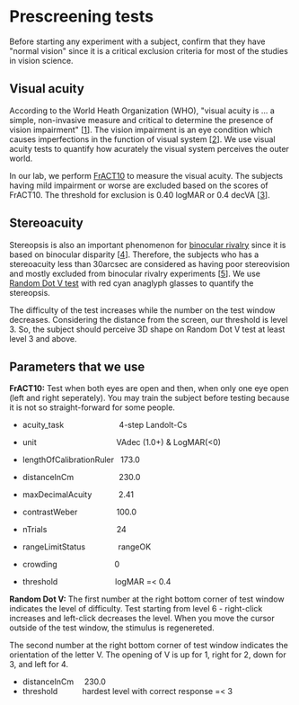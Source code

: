 # Prescreening tests
Before starting any experiment with a subject, confirm that they have "normal vision" since it is a critical exclusion criteria for most of the studies in vision science.
## Visual acuity
According to the World Heath Organization (WHO), "visual acuity is ... a simple, non-invasive measure and critical to determine the presence of vision impairment" [[1](https://www.who.int/teams/noncommunicable-diseases/sensory-functions-disability-and-rehabilitation/whoeyes#:~:text=Visual%20acuity%20is%20the%20most,acuity%20testing%20is%20a%20challenge.)]. The vision impairment is an eye condition which causes imperfections in the function of visual system [[2](https://www.who.int/news-room/fact-sheets/detail/blindness-and-visual-impairment)]. We use visual acuity tests to quantify how acurately the visual system perceives the outer world.

In our lab, we perform [FrACT10](https://michaelbach.de/ot/FrACT10/capp/index.html) to measure the visual acuity. The subjects having mild impairment or worse are excluded based on the scores of FrACT10. The threshold for exclusion is 0.40 logMAR or 0.4 decVA [[3](https://michaelbach.de/sci/acuity.html)].
## Stereoacuity
Stereopsis is also an important phenomenon for [binocular rivalry](https://www.sciencedirect.com/topics/neuroscience/binocular-rivalry) since it is based on binocular disparity [[4](https://eyewiki.aao.org/Stereopsis_and_Tests_for_Stereopsis)]. Therefore, the subjects who has a stereoacuity less than 30arcsec are considered as having poor stereovision and mostly excluded from binocular rivalry experiments [[5](https://www.doi.org/10.1068/p7203)]. We use [Random Dot V test](http://www.neuro-o.se/CritVis/cVis2.html#3DV) with red cyan anaglyph glasses to quantify the stereopsis. 

The difficulty of the test increases while the number on the test window decreases. Considering the distance from the screen, our threshold is level 3. So, the subject should perceive 3D shape on Random Dot V test at least level 3 and above.
## Parameters that we use
**FrACT10:**
Test when both eyes are open and then, when only one eye open (left and right seperately).
You may train the subject before testing because it is not so straight-forward for some people.
- acuity_task &ensp; &ensp; &ensp; &ensp; &ensp; &ensp; &ensp; &ensp; &ensp;4-step Landolt-Cs
- unit &ensp; &ensp; &ensp; &ensp; &ensp; &ensp; &ensp; &ensp; &ensp; &ensp; &ensp; &ensp; &ensp;VAdec (1.0+) & LogMAR(<0)
- lengthOfCalibrationRuler &nbsp; 173.0
- distanceInCm &ensp; &ensp; &ensp; &ensp; &ensp; &ensp; &ensp; 230.0
- maxDecimalAcuity &ensp; &ensp; &ensp; &ensp; 2.41
- contrastWeber &ensp; &ensp; &ensp; &ensp; &ensp; &ensp; 100.0
- nTrials &ensp; &ensp; &ensp; &ensp; &ensp; &ensp; &ensp; &ensp; &ensp; &ensp; &ensp; 24
- rangeLimitStatus &ensp; &ensp; &ensp; &ensp; &ensp; rangeOK
- crowding &ensp; &ensp; &ensp; &ensp; &ensp; &ensp; &ensp; &ensp; &ensp; 0

- threshold &ensp; &ensp; &ensp; &ensp; &ensp; &ensp; &ensp; &ensp; &ensp; logMAR =< 0.4

**Random Dot V:**
The first number at the right bottom corner of test window indicates the level of difficulty. Test starting from level 6 - right-click increases and left-click decreases the level.
When you move the cursor outside of the test window, the stimulus is regenereted.

The second number at the right bottom corner of test window indicates the orientation of the letter V. The opening of V is up for 1, right for 2, down for 3, and left for 4.
- distanceInCm &ensp; &nbsp;230.0
- threshold &ensp; &ensp; &ensp; &ensp;hardest level with correct response =< 3